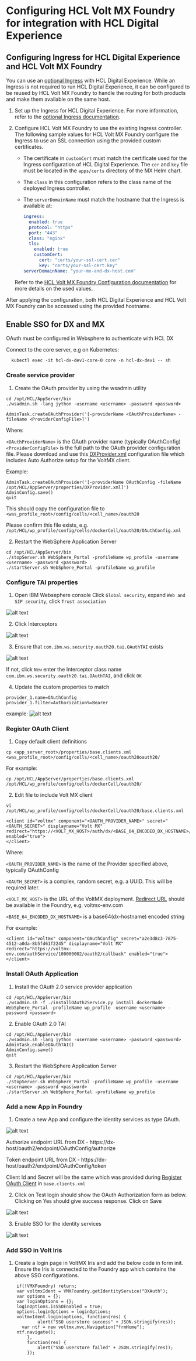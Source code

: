 # Configuring HCL Volt MX Foundry for integration with HCL Digital Experience

## Configuring Ingress for HCL Digital Experience and HCL Volt MX Foundry

You can use an [optional Ingress](../../../../deployment/install/container/helm_deployment/preparation/optional_tasks/optional-configure-ingress.md) with HCL Digital Experience. While an Ingress is not required to run HCL Digital Experience, it can be configured to be reused by HCL Volt MX Foundry to handle the routing for both products and make them available on the same host.

1. Set up the Ingress for HCL Digital Experience. For more information, refer to the [optional Ingress documentation](../../../../deployment/install/container/helm_deployment/preparation/optional_tasks/optional-configure-ingress.md).
2. Configure HCL Volt MX Foundry to use the existing Ingress controller. The following sample values for HCL Volt MX Foundry configure the Ingress to use an SSL connection using the provided custom certificates. 
     - The certificate in `customCert` must match the certificate used for the Ingress configuration of HCL Digital Experience. The `cer` and `key` file must be located in the `apps/certs` directory of the MX Helm chart.
     - The `class` in this configuration refers to the class name of the deployed Ingress controller.
     - The `serverDomainName` must match the hostname that the Ingress is available at:
    
         ```yaml
         ingress:
           enabled: true
           protocol: "https"
           port: "443"
           class: "nginx"
           tls:
             enabled: true
             customCert:
               cert: "certs/your-ssl-cert.cer"
               key: "certs/your-ssl-cert.key"
         serverDomainName: "your-mx-and-dx-host.com"
         ```
         
     Refer to the [HCL Volt MX Foundry Configuration documentation](https://opensource.hcltechsw.com/volt-mx-docs/95/docs/documentation/Foundry/voltmxfoundry_containers_helm/Content/Installing_Containers_With_Helm.html#configuration) for more details on the used values.
     
After applying the configuration, both HCL Digital Experience and HCL Volt MX Foundry can be accessed using the provided hostname.

## Enable SSO for DX and MX

OAuth must be configured in Websphere to authenticate with HCL DX

Connect to the core server, e.g on Kubernetes:

```
  kubectl exec -it hcl-dx-dev1-core-0 core -n hcl-dx-dev1 -- sh
```

### Create service provider

1. Create the OAuth provider by using the wsadmin utility

```
cd /opt/HCL/AppServer/bin
./wsadmin.sh -lang jython -username <username> -password <password>

AdminTask.createOAuthProvider('[-providerName <OAuthProviderName> -fileName <ProviderConfigFile>]')
```

Where:

`<OAuthProviderName>` is the OAuth provider name (typically OAuthConfig)
`<ProviderConfigFile>` is the full path to the OAuth provider configuration file. Please download and use this [DXProvider.xml](../configuration/DXProvider.xml) configuration file which includes Auto Authorize setup for the VoltMX client.

Example:

```
AdminTask.createOAuthProvider('[-providerName OAuthConfig -fileName /opt/HCL/AppServer/properties/DXProvider.xml]')
AdminConfig.save()
quit
```

This should copy the configuration file to `<was_profile_root>/config/cells/<cell_name>/oauth20`

Please confirm this file exists, e.g. `/opt/HCL/wp_profile/config/cells/dockerCell/oauth20/OAuthConfig.xml`

2. Restart the WebSphere Application Server

```
cd /opt/HCL/AppServer/bin
./stopServer.sh WebSphere_Portal -profileName wp_profile -username <username> -password <password>
./startServer.sh WebSphere_Portal -profileName wp_profile
```

### Configure TAI properties

1. Open IBM Websephere console
Click `Global security`, expand `Web and SIP security`, click `Trust association`

![alt text](image.png)

2. Click Interceptors

![alt text](image-1.png)

3. Ensure that `com.ibm.ws.security.oauth20.tai.OAuthTAI` exists

![alt text](image-2.png)

If not, click `New` enter the Interceptor class name `com.ibm.ws.security.oauth20.tai.OAuthTAI`, and click `OK`

4. Update the custom properties to match
```
provider_1.name=OAuthConfig
provider_1.filter=Authorization%=Bearer
```

example:
![alt text](image-3.png)

### Register OAuth Client

1. Copy default client definitions

```
cp <app_server_root>/properties/base.clients.xml <was_profile_root>/config/cells/<cell_name>/oauth20oauth20/
```

For example:
```
cp /opt/HCL/AppServer/properties/base.clients.xml /opt/HCL/wp_profile/config/cells/dockerCell/oauth20/
```

2. Edit file to include Volt MX client

```
vi /opt/HCL/wp_profile/config/cells/dockerCell/oauth20/base.clients.xml
```
```
<client id="voltmx" component="<OAUTH_PROVIDER_NAME>" secret="<OAUTH_SECRET>" displayname="Volt MX" redirect="https://<VOLT_MX_HOST>/auth/dx/<BASE_64_ENCODED_DX_HOSTNAME>/callback" enabled="true">
</client>
```
Where:

  `<OAUTH_PROVIDER_NAME>` is the name of the Provider specified above, typically OAuthConfig

  `<OAUTH_SECRET>` is a complex, random secret, e.g. a UUID. This will be required later.
  
  `<VOLT_MX_HOST>` is the URL of the VoltMX deployment. [Redirect URL](#add-a-new-app-in-foundry) should be available in the Foundry, e.g. voltmx-env.com

  `<BASE_64_ENCODED_DX_HOSTNAME>` is a base64(dx-hostname) encoded string

For example:

```
<client id="voltmx" component="OAuthConfig" secret="a2e3d8c3-7875-4512-a0da-8b5fd61f2245" displayname="Volt MX" redirect="https://voltmx-env.com/authService/100000002/oauth2/callback" enabled="true">
</client>
```

### Install OAuth Application

1. Install the OAuth 2.0 service provider application

```
cd /opt/HCL/AppServer/bin
./wsadmin.sh -f ./installOAuth2Service.py install dockerNode WebSphere_Portal -profileName wp_profile -username <username> -password <password>
```

2. Enable OAuth 2.0 TAI

```
cd /opt/HCL/AppServer/bin
./wsadmin.sh -lang jython -username <username> -password <password>
AdminTask.enableOAuthTAI()
AdminConfig.save()
quit
```

3. Restart the WebSphere Application Server

```
cd /opt/HCL/AppServer/bin
./stopServer.sh WebSphere_Portal -profileName wp_profile -username <username> -password <password>
./startServer.sh WebSphere_Portal -profileName wp_profile
```

### Add a new App in Foundry

1) Create a new App and configure the identity services as type OAuth.

![alt text](image-4.png)

Authorize endpoint URL from DX -  https://dx-host/oauth2/endpoint/OAuthConfig/authorize

Token endpoint URL from DX -  https://dx-host/oauth2/endpoint/OAuthConfig/token

Client Id and Secret will be the same which was provided during [Register OAuth Client](#register-oauth-client) in `base.clients.xml`

2) Click on Test login should show the OAuth Authorization form as below. Clicking on Yes should give success response. Click on Save

![alt text](image-6.png)

3) Enable SSO for the identity services

![alt text](image-5.png)


### Add SSO in Volt Iris

1) Create a login page in VoltMX Iris and add the below code in form init. Ensure the Iris is connected to the Foundry app which contains the above SSO configurations. 

```
    if(!VMXFoundry) return;
	var voltmxIdent = VMXFoundry.getIdentityService("DXAuth");
    var options = {};
	var loginOptions = {};
   	loginOptions.isSSOEnabled = true;
	options.loginOptions = loginOptions;
    voltmxIdent.login(options, function(res) {
            alert("SSO userstore success" + JSON.stringify(res));
      var ntf = new voltmx.mvc.Navigation("frmHome");
    ntf.navigate();
        },
        function(res) {
            alert("SSO userstore failed" + JSON.stringify(res));
        });
```
